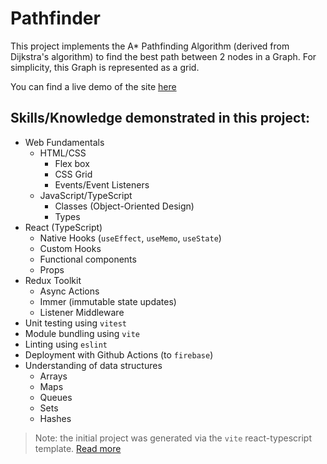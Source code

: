 # Pathfinder

This project implements the A\* Pathfinding Algorithm (derived from Dijkstra's algorithm) to find the best path between 2 nodes in a Graph. For simplicity, this Graph is represented as a grid.

You can find a live demo of the site [here](https://find-best-path.web.app/)

## Skills/Knowledge demonstrated in this project:

- Web Fundamentals
  - HTML/CSS
    - Flex box
    - CSS Grid
    - Events/Event Listeners
  - JavaScript/TypeScript
    - Classes (Object-Oriented Design)
    - Types
- React (TypeScript)
  - Native Hooks (`useEffect`, `useMemo`, `useState`)
  - Custom Hooks
  - Functional components
  - Props
- Redux Toolkit
  - Async Actions
  - Immer (immutable state updates)
  - Listener Middleware
- Unit testing using `vitest`
- Module bundling using `vite`
- Linting using `eslint`
- Deployment with Github Actions (to `firebase`)
- Understanding of data structures
  - Arrays
  - Maps
  - Queues
  - Sets
  - Hashes

> Note: the initial project was generated via the `vite` react-typescript template. [Read more](vite.README.md)
